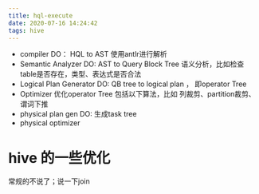 ```yaml
---
title: hql-execute
date: 2020-07-16 14:24:42
tags: hive
---
```


- compiler DO： HQL to AST
使用antlr进行解析
- Semantic Analyzer DO: AST to Query Block Tree
语义分析，比如检查table是否存在，类型、表达式是否合法
- Logical Plan Generator DO: QB tree to logical plan ， 即operator Tree
- Optimizer 优化operator Tree
包括以下算法，比如 列裁剪、partition裁剪、谓词下推
- physical plan gen DO: 生成task tree
- physical optimizer



# hive 的一些优化
常规的不说了；说一下join
